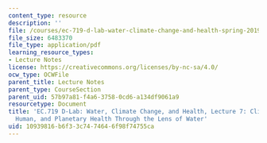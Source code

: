```yaml
---
content_type: resource
description: ''
file: /courses/ec-719-d-lab-water-climate-change-and-health-spring-2019/10939816b6f33c7474646f98f74755ca_MITEC_719S19_lec7.pdf
file_size: 6483370
file_type: application/pdf
learning_resource_types:
- Lecture Notes
license: https://creativecommons.org/licenses/by-nc-sa/4.0/
ocw_type: OCWFile
parent_title: Lecture Notes
parent_type: CourseSection
parent_uid: 57b97a81-f4a6-3758-0cd6-a134df9061a9
resourcetype: Document
title: 'EC.719 D-Lab: Water, Climate Change, and Health, Lecture 7: Climate Change,
  Human, and Planetary Health Through the Lens of Water'
uid: 10939816-b6f3-3c74-7464-6f98f74755ca
---
```

